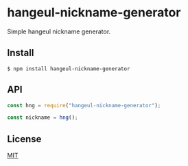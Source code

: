 # hangeul-nickname-generator

Simple hangeul nickname generator.

## Install

```
$ npm install hangeul-nickname-generator
```

## API

```js
const hng = require("hangeul-nickname-generator");

const nickname = hng();
```

## License

[MIT](https://github.com/expressjs/cookie-session/blob/master/LICENSE)
